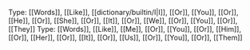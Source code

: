 Type: [[Words]], [[Like]], [[dictionary/builtin/I|I]], [[Or]], [[You]], [[Or]], [[He]], [[Or]], [[She]], [[Or]], [[It]], [[Or]], [[We]], [[Or]], [[You]], [[Or]], [[They]]
Type: [[Words]], [[Like]], [[Me]], [[Or]], [[You]], [[Or]], [[Him]], [[Or]], [[Her]], [[Or]], [[It]], [[Or]], [[Us]], [[Or]], [[You]], [[Or]], [[Them]]